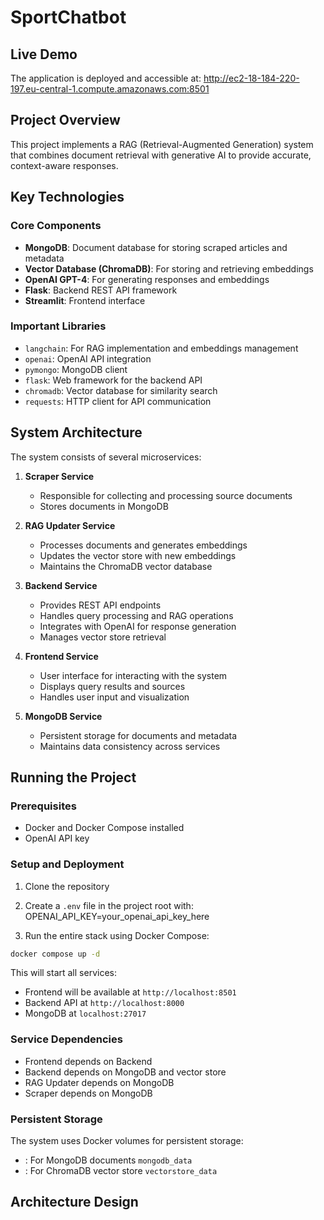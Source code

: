 # SportChatbot

## Live Demo

The application is deployed and accessible at:
http://ec2-18-184-220-197.eu-central-1.compute.amazonaws.com:8501

## Project Overview

This project implements a RAG (Retrieval-Augmented Generation) system that combines document retrieval with generative
AI to provide accurate, context-aware responses. 

## Key Technologies

### Core Components

- **MongoDB**: Document database for storing scraped articles and metadata
- **Vector Database (ChromaDB)**: For storing and retrieving embeddings
- **OpenAI GPT-4**: For generating responses and embeddings
- **Flask**: Backend REST API framework
- **Streamlit**: Frontend interface

### Important Libraries

- `langchain`: For RAG implementation and embeddings management
- `openai`: OpenAI API integration
- `pymongo`: MongoDB client
- `flask`: Web framework for the backend API
- `chromadb`: Vector database for similarity search
- `requests`: HTTP client for API communication

## System Architecture

The system consists of several microservices:

1. **Scraper Service**
    - Responsible for collecting and processing source documents
    - Stores documents in MongoDB

2. **RAG Updater Service**
    - Processes documents and generates embeddings
    - Updates the vector store with new embeddings
    - Maintains the ChromaDB vector database

3. **Backend Service**
    - Provides REST API endpoints
    - Handles query processing and RAG operations
    - Integrates with OpenAI for response generation
    - Manages vector store retrieval

4. **Frontend Service**
    - User interface for interacting with the system
    - Displays query results and sources
    - Handles user input and visualization

5. **MongoDB Service**
    - Persistent storage for documents and metadata
    - Maintains data consistency across services

## Running the Project

### Prerequisites

- Docker and Docker Compose installed
- OpenAI API key

### Setup and Deployment

1. Clone the repository

2. Create a `.env` file in the project root with: OPENAI_API_KEY=your_openai_api_key_here
3. Run the entire stack using Docker Compose:

```bash
docker compose up -d
```

This will start all services:

- Frontend will be available at `http://localhost:8501`
- Backend API at `http://localhost:8000`
- MongoDB at `localhost:27017`

### Service Dependencies

- Frontend depends on Backend
- Backend depends on MongoDB and vector store
- RAG Updater depends on MongoDB
- Scraper depends on MongoDB

### Persistent Storage

The system uses Docker volumes for persistent storage:

- : For MongoDB documents `mongodb_data`
- : For ChromaDB vector store `vectorstore_data`

## Architecture Design

